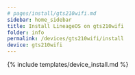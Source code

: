 ```yaml
---
# pages/install/gts210wifi.md
sidebar: home_sidebar
title: Install LineageOS on gts210wifi
folder: info
permalink: /devices/gts210wifi/install
device: gts210wifi
---
```

{% include templates/device_install.md %}
